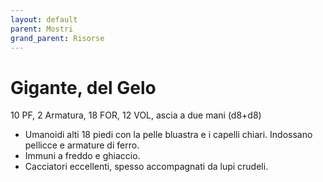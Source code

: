 ```yaml
---
layout: default
parent: Mostri
grand_parent: Risorse
---
```


# Gigante, del Gelo

10 PF, 2 Armatura, 18 FOR, 12 VOL, ascia a due mani (d8+d8)

- Umanoidi alti 18 piedi con la pelle bluastra e i capelli chiari. Indossano pellicce e armature di ferro.
- Immuni a freddo e ghiaccio.
- Cacciatori eccellenti, spesso accompagnati da lupi crudeli.
